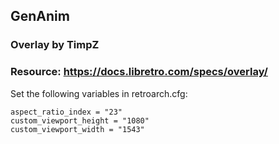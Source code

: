 ## GenAnim
### Overlay by TimpZ
### Resource: https://docs.libretro.com/specs/overlay/



Set the following variables in retroarch.cfg:
```
aspect_ratio_index = "23"
custom_viewport_height = "1080"
custom_viewport_width = "1543"
```

